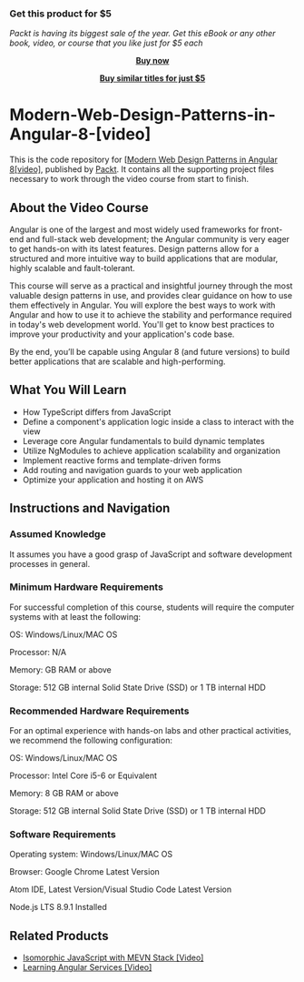 
### Get this product for $5

<i>Packt is having its biggest sale of the year. Get this eBook or any other book, video, or course that you like just for $5 each</i>


<b><p align='center'>[Buy now](https://packt.link/9781789612813)</p></b>


<b><p align='center'>[Buy similar titles for just $5](https://subscription.packtpub.com/search)</p></b>


# Modern-Web-Design-Patterns-in-Angular-8-[video]

This is the code repository for [[Modern Web Design Patterns in Angular 8[video]](https://www.packtpub.com/web-development/modern-web-design-patterns-angular-8-video), published by [Packt](https://www.packtpub.com). It contains all the supporting project files necessary to work through the video course from start to finish.
## About the Video Course
Angular is one of the largest and most widely used frameworks for front-end and full-stack web development; the Angular community is very eager to get hands-on with its latest features. Design patterns allow for a structured and more intuitive way to build applications that are modular, highly scalable and fault-tolerant.

This course will serve as a practical and insightful journey through the most valuable design patterns in use, and provides clear guidance on how to use them effectively in Angular. You will explore the best ways to work with Angular and how to use it to achieve the stability and performance required in today's web development world. You'll get to know best practices to improve your productivity and your application's code base.

By the end, you’ll be capable using Angular 8 (and future versions) to build better applications that are scalable and high-performing.

<H2>What You Will Learn</H2>
<DIV class=book-info-will-learn-text>
<UL>
<LI>How TypeScript differs from JavaScript
<LI>Define a component's application logic inside a class to interact with the view
<LI>Leverage core Angular fundamentals to build dynamic templates
<LI>Utilize NgModules to achieve application scalability and organization
<LI>Implement reactive forms and template-driven forms
<LI>Add routing and navigation guards to your web application <LI>Optimize your application and hosting it on AWS
</LI></UL></DIV>

## Instructions and Navigation
### Assumed Knowledge
It assumes you have a good grasp of JavaScript and software development processes in general.

### Minimum Hardware Requirements
For successful completion of this course, students will require the computer systems with at least the following:


OS: Windows/Linux/MAC OS



Processor: N/A



Memory:  GB RAM or above



Storage: 512 GB internal Solid State Drive (SSD) or 1 TB internal HDD


### Recommended Hardware Requirements
For an optimal experience with hands-on labs and other practical activities, we recommend the following configuration:


OS: Windows/Linux/MAC OS



Processor: Intel Core i5-6 or Equivalent



Memory: 8 GB RAM or above



Storage: 512 GB internal Solid State Drive (SSD) or 1 TB internal HDD


### Software Requirements

Operating system: Windows/Linux/MAC OS



Browser: Google Chrome Latest Version



Atom IDE, Latest Version/Visual Studio Code Latest Version



Node.js LTS 8.9.1 Installed


## Related Products
* [Isomorphic JavaScript with MEVN Stack [Video]](https://www.packtpub.com/web-development/isomorphic-javascript-mevn-stack-video)
* [Learning Angular Services [Video]](https://www.packtpub.com/web-development/learning-angular-services-video)

